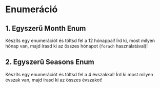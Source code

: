 # Enumeráció

## 1. Egyszerű Month Enum 
Készíts egy enumerációt és töltsd fel a 12 hónappal!
Írd ki, most milyen hónap van, majd írasd ki az összes hónapot 
(`forach` használatával)!

## 2. Egyszerű Seasons Enum
Készíts egy enumerációt és töltsd fel a 4 évszakkal!
Írd ki most milyen évszak van, majd írasd ki az összes évszakot!



